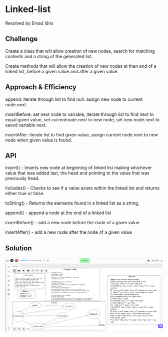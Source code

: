 # Linked-list

Resolved by Emad Idris

## Challenge

Create a class that will allow creation of new nodes, search for matching contents and a string of the generated list.


Create methods that will allow the creation of new nodes at then end of a linked list, before a given value and after a given value.

## Approach & Efficiency

append: iterate through list to find null. assign new node to current node.next

insertBefore: set next node to variable, iterate through list to find next to equal given value, set currentnode.next to new node, set  new node.next to saved variable next.

insertAfter: iterate list to find given value, assign current node.next to new node when given value is found.

## API

insert() - Inserts new node at beginning of linked list making whichever value that was added last, the head and pointing to the value that was previously head.

includes() - Checks to see if a value exists within the linked list and returns either true or false.

toString() - Returns the elements found in a linked list as a string.

append() - append a node at the end of a linked list

insertBefore() - add a new node before the node of a given value

insertAfter() - add a new node after the node of a given value

## Solution

![Whiteboard](./whiteboard/linked-list.png)

